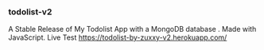 ### todolist-v2
A Stable Release of My Todolist App with a MongoDB database . Made with JavaScript.
Live Test 
https://todolist-by-zuxxy-v2.herokuapp.com/
